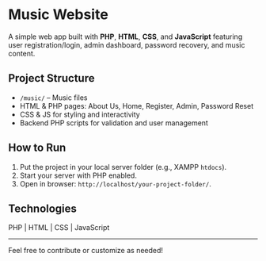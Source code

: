 # Music  Website

A simple web app built with **PHP**, **HTML**, **CSS**, and **JavaScript** featuring user registration/login, admin dashboard, password recovery, and music content.

## Project Structure

- `/music/` – Music files  
- HTML & PHP pages: About Us, Home, Register, Admin, Password Reset  
- CSS & JS for styling and interactivity  
- Backend PHP scripts for validation and user management  

## How to Run

1. Put the project in your local server folder (e.g., XAMPP `htdocs`).  
2. Start your server with PHP enabled.  
3. Open in browser: `http://localhost/your-project-folder/`.

## Technologies

PHP | HTML | CSS | JavaScript

---

Feel free to contribute or customize as needed!
